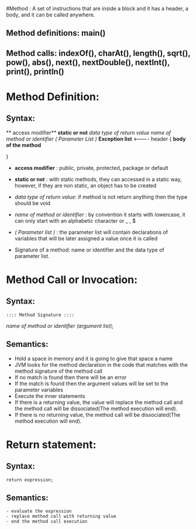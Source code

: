 #Method : A set of instructions that are inside a block and it has a header, a body, and it can be called anywhere.
## Method definitions: main()
## Method calls: indexOf(), charAt(), length(), sqrt(), pow(), abs(), next(), nextDouble(), nextInt(), print(), println()
# Method Definition:
## Syntax:
** access modifier** **static or not** *data type of return value* *name of method or identifier* *( Parameter List )* **Exception list** <---- header
{
	**body of the method**
	
}

-  **access modifier** : public, private, protected, package or default
- **static or not** : with static methods, they can accessed in a static way, however, if they are non static, an object has to be created
- *data type of return value*: if method is not return anything then the type should be void
- *name of method or identifier* : by convention it starts with lowercase, it can only start with an alphabetic character or _ , $
- *( Parameter list )* : the parameter list will contain declarations of variables that will be later assigned a value once it is called

- Signature of a method: name or identifier and the data type of parameter list.



# Method Call or Invocation:
## Syntax:
	:::: Method Signature ::::
*name of method or identifier* *(argument list)*;

## Semantics:
 - Hold a space in memory and it is going to give that space a name
 - JVM looks for the method declaration in the code that matches with the method signature of the method call
 - If no match is found then there will be an error
 - If the match is found then the argument values will be set to the parameter variables
 - Execute the inner statements
 - If there is a returning value, the value will replace the method call and the method call will be dissociated(The method execution will end).
 - If there is no returning value, the method call will be dissociated(The method execution will end).
 
# Return statement:
## Syntax:
	return expression;
## Semantics:
	- evaluate the expression
	- replace method call with returning value
	- end the method call execution
